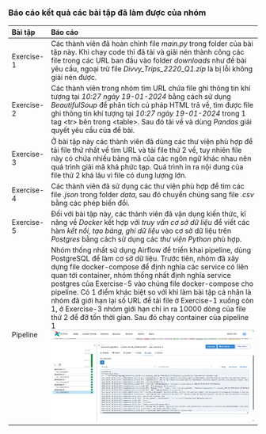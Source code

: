 ### Báo cáo kết quả các bài tập đã làm được của nhóm 
| Bài tập | Báo cáo |
|:---|:---|
| Exercise-1 | Các thành viên đã hoàn chỉnh file *main.py* trong folder của bài tập này. Khi chạy code thì đã tải và giải nén thành công các file trong các URL ban đầu vào folder *downloads* như đề bài yêu cầu, ngoại trừ file *Divvy_Trips_2220_Q1.zip* là bị lỗi không giải nén được. |
| Exercise-2 | Các thành viên trong nhóm tìm URL chứa file ghi thông tin khí tượng tại *10:27 ngày 19-01-2024* bằng cách sử dụng *BeautifulSoup* để phân tích cú pháp HTML trả về, tìm được file ghi thông tin khí tượng tại *10:27 ngày 19-01-2024* trong 1 tag \<tr> bên trong \<table>. Sau đó tải về và dùng *Pandas* giải quyết yêu cầu của đề bài. |
| Exercise-3 | Ở bài tập này các thành viên đã dùng các thư viện phù hợp để tải file thứ nhất về tìm URL và tải file thứ 2 về, tuy nhiên file này có chứa nhiều bảng mã của các ngôn ngữ khác nhau nên quá trình giải mã khá phức tạp. Quá trình in ra nội dung của file thứ 2 khá lâu vì file có dung lượng lớn. |
| Exercise-4 | Các thành viên đã sử dụng các thư viện phù hợp để tìm các file *.json* trong folder *data*, sau đó chuyển chúng sang file *.csv* bằng các phép biến đổi. |
| Exercise-5 | Đối với bài tập này, các thành viên đã vận dụng kiến thức, kĩ năng về *Docker* kết hợp với *truy vấn cơ sở dữ liệu* để viết các hàm *kết nối, tạo bảng, ghi dữ liệu* vào cơ sở dữ liệu trên *Postgres* bằng cách sử dụng các *thư viện Python* phù hợp. |
| Pipeline | Nhóm thống nhất sử dụng Airflow để triển khai pipeline, dùng PostgreSQL để làm cơ sở dữ liệu. Trước tiên, nhóm đã xây dựng file docker-compose để định nghĩa các service có liên quan tới container, nhóm thống nhất định nghĩa service postgres của Exercise-5 vào chúng file docker-compose cho pipeline. Có 1 điểm khác biệt so với khi làm bài tập cá nhân là nhóm đã giới hạn lại số URL để tải file ở Exercise-1 xuống còn 1, ở Exercise-3 nhóm giới hạn chỉ in ra 10000 dòng của file thứ 2 để đỡ tốn thời gian. Sau đó chạy container của pipeline 1 ![](/images/result.png) |